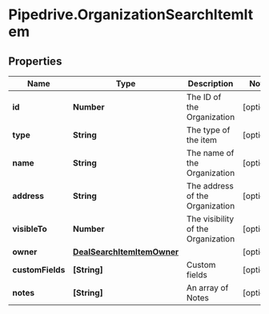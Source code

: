 # Pipedrive.OrganizationSearchItemItem

## Properties

Name | Type | Description | Notes
------------ | ------------- | ------------- | -------------
**id** | **Number** | The ID of the Organization | [optional] 
**type** | **String** | The type of the item | [optional] 
**name** | **String** | The name of the Organization | [optional] 
**address** | **String** | The address of the Organization | [optional] 
**visibleTo** | **Number** | The visibility of the Organization | [optional] 
**owner** | [**DealSearchItemItemOwner**](DealSearchItemItemOwner.md) |  | [optional] 
**customFields** | **[String]** | Custom fields | [optional] 
**notes** | **[String]** | An array of Notes | [optional] 


